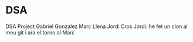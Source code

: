 # DSA
DSA Project
Gabriel Gonzalez
Marc Llena
Jordi Cros
Jordi: he fet un clon al meu git i ara el torno al Marc
